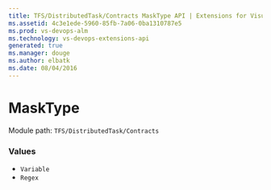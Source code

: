 ```yaml
---
title: TFS/DistributedTask/Contracts MaskType API | Extensions for Visual Studio Team Services
ms.assetid: 4c3e1ede-5960-85fb-7a06-0ba1310787e5
ms.prod: vs-devops-alm
ms.technology: vs-devops-extensions-api
generated: true
ms.manager: douge
ms.author: elbatk
ms.date: 08/04/2016
---
```


# MaskType

Module path: `TFS/DistributedTask/Contracts`

### Values

* `Variable` 
* `Regex` 
